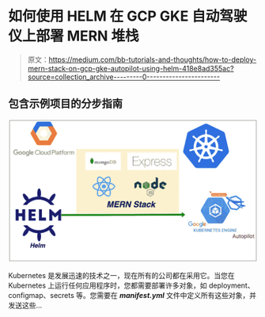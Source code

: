 # 如何使用 HELM 在 GCP GKE 自动驾驶仪上部署 MERN 堆栈

> 原文：<https://medium.com/bb-tutorials-and-thoughts/how-to-deploy-mern-stack-on-gcp-gke-autopilot-using-helm-418e8ad355ac?source=collection_archive---------0----------------------->

## 包含示例项目的分步指南

![](img/5c02af2ac40f8094c3eda71cf665e34e.png)

Kubernetes 是发展迅速的技术之一，现在所有的公司都在采用它。当您在 Kubernetes 上运行任何应用程序时，您都需要部署许多对象，如 deployment、configmap、secrets 等。您需要在 ***manifest.yml*** 文件中定义所有这些对象，并发送这些…